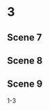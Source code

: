 # 3

## Scene 7
## Scene 8
## Scene 9

1-3
<!--stackedit_data:
eyJoaXN0b3J5IjpbMzMyNTgyNDAzLDE5MzczNTg0MjZdfQ==
-->